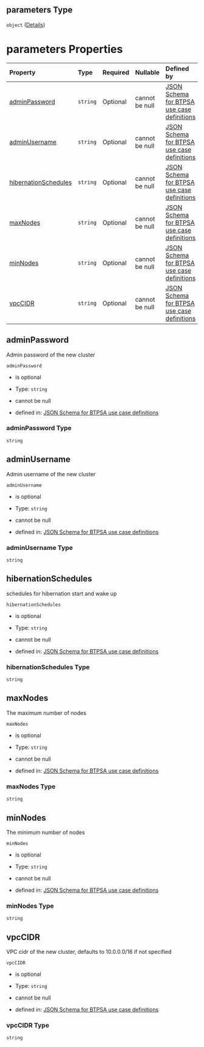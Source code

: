 ## parameters Type

`object` ([Details](btpsa-usecase-properties-services-items-allof-1-then-allof-26-then-allof-0-then-properties-parameters.md))

# parameters Properties

| Property                                      | Type     | Required | Nullable       | Defined by                                                                                                                                                                                                                                                                                                                  |
| :-------------------------------------------- | :------- | :------- | :------------- | :-------------------------------------------------------------------------------------------------------------------------------------------------------------------------------------------------------------------------------------------------------------------------------------------------------------------------- |
| [adminPassword](#adminpassword)               | `string` | Optional | cannot be null | [JSON Schema for BTPSA use case definitions](btpsa-usecase-properties-services-items-allof-1-then-allof-26-then-allof-0-then-properties-parameters-properties-adminpassword.md "undefined#/properties/services/items/allOf/1/then/allOf/26/then/allOf/0/then/properties/parameters/properties/adminPassword")               |
| [adminUsername](#adminusername)               | `string` | Optional | cannot be null | [JSON Schema for BTPSA use case definitions](btpsa-usecase-properties-services-items-allof-1-then-allof-26-then-allof-0-then-properties-parameters-properties-adminusername.md "undefined#/properties/services/items/allOf/1/then/allOf/26/then/allOf/0/then/properties/parameters/properties/adminUsername")               |
| [hibernationSchedules](#hibernationschedules) | `string` | Optional | cannot be null | [JSON Schema for BTPSA use case definitions](btpsa-usecase-properties-services-items-allof-1-then-allof-26-then-allof-0-then-properties-parameters-properties-hibernationschedules.md "undefined#/properties/services/items/allOf/1/then/allOf/26/then/allOf/0/then/properties/parameters/properties/hibernationSchedules") |
| [maxNodes](#maxnodes)                         | `string` | Optional | cannot be null | [JSON Schema for BTPSA use case definitions](btpsa-usecase-properties-services-items-allof-1-then-allof-26-then-allof-0-then-properties-parameters-properties-maxnodes.md "undefined#/properties/services/items/allOf/1/then/allOf/26/then/allOf/0/then/properties/parameters/properties/maxNodes")                         |
| [minNodes](#minnodes)                         | `string` | Optional | cannot be null | [JSON Schema for BTPSA use case definitions](btpsa-usecase-properties-services-items-allof-1-then-allof-26-then-allof-0-then-properties-parameters-properties-minnodes.md "undefined#/properties/services/items/allOf/1/then/allOf/26/then/allOf/0/then/properties/parameters/properties/minNodes")                         |
| [vpcCIDR](#vpccidr)                           | `string` | Optional | cannot be null | [JSON Schema for BTPSA use case definitions](btpsa-usecase-properties-services-items-allof-1-then-allof-26-then-allof-0-then-properties-parameters-properties-vpccidr.md "undefined#/properties/services/items/allOf/1/then/allOf/26/then/allOf/0/then/properties/parameters/properties/vpcCIDR")                           |

## adminPassword

Admin password of the new cluster

`adminPassword`

*   is optional

*   Type: `string`

*   cannot be null

*   defined in: [JSON Schema for BTPSA use case definitions](btpsa-usecase-properties-services-items-allof-1-then-allof-26-then-allof-0-then-properties-parameters-properties-adminpassword.md "undefined#/properties/services/items/allOf/1/then/allOf/26/then/allOf/0/then/properties/parameters/properties/adminPassword")

### adminPassword Type

`string`

## adminUsername

Admin username of the new cluster

`adminUsername`

*   is optional

*   Type: `string`

*   cannot be null

*   defined in: [JSON Schema for BTPSA use case definitions](btpsa-usecase-properties-services-items-allof-1-then-allof-26-then-allof-0-then-properties-parameters-properties-adminusername.md "undefined#/properties/services/items/allOf/1/then/allOf/26/then/allOf/0/then/properties/parameters/properties/adminUsername")

### adminUsername Type

`string`

## hibernationSchedules

schedules for hibernation start and wake up

`hibernationSchedules`

*   is optional

*   Type: `string`

*   cannot be null

*   defined in: [JSON Schema for BTPSA use case definitions](btpsa-usecase-properties-services-items-allof-1-then-allof-26-then-allof-0-then-properties-parameters-properties-hibernationschedules.md "undefined#/properties/services/items/allOf/1/then/allOf/26/then/allOf/0/then/properties/parameters/properties/hibernationSchedules")

### hibernationSchedules Type

`string`

## maxNodes

The maximum number of nodes

`maxNodes`

*   is optional

*   Type: `string`

*   cannot be null

*   defined in: [JSON Schema for BTPSA use case definitions](btpsa-usecase-properties-services-items-allof-1-then-allof-26-then-allof-0-then-properties-parameters-properties-maxnodes.md "undefined#/properties/services/items/allOf/1/then/allOf/26/then/allOf/0/then/properties/parameters/properties/maxNodes")

### maxNodes Type

`string`

## minNodes

The minimum number of nodes

`minNodes`

*   is optional

*   Type: `string`

*   cannot be null

*   defined in: [JSON Schema for BTPSA use case definitions](btpsa-usecase-properties-services-items-allof-1-then-allof-26-then-allof-0-then-properties-parameters-properties-minnodes.md "undefined#/properties/services/items/allOf/1/then/allOf/26/then/allOf/0/then/properties/parameters/properties/minNodes")

### minNodes Type

`string`

## vpcCIDR

VPC cidr of the new cluster, defaults to 10.0.0.0/16 if not specified

`vpcCIDR`

*   is optional

*   Type: `string`

*   cannot be null

*   defined in: [JSON Schema for BTPSA use case definitions](btpsa-usecase-properties-services-items-allof-1-then-allof-26-then-allof-0-then-properties-parameters-properties-vpccidr.md "undefined#/properties/services/items/allOf/1/then/allOf/26/then/allOf/0/then/properties/parameters/properties/vpcCIDR")

### vpcCIDR Type

`string`

